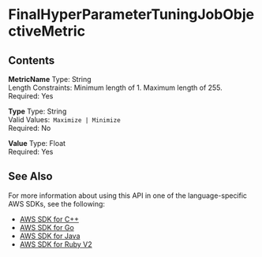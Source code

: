 # FinalHyperParameterTuningJobObjectiveMetric<a name="API_FinalHyperParameterTuningJobObjectiveMetric"></a>

## Contents<a name="API_FinalHyperParameterTuningJobObjectiveMetric_Contents"></a>

 **MetricName**   <a name="SageMaker-Type-FinalHyperParameterTuningJobObjectiveMetric-MetricName"></a>
Type: String  
Length Constraints: Minimum length of 1\. Maximum length of 255\.  
Required: Yes

 **Type**   <a name="SageMaker-Type-FinalHyperParameterTuningJobObjectiveMetric-Type"></a>
Type: String  
Valid Values:` Maximize | Minimize`   
Required: No

 **Value**   <a name="SageMaker-Type-FinalHyperParameterTuningJobObjectiveMetric-Value"></a>
Type: Float  
Required: Yes

## See Also<a name="API_FinalHyperParameterTuningJobObjectiveMetric_SeeAlso"></a>

For more information about using this API in one of the language\-specific AWS SDKs, see the following:
+  [AWS SDK for C\+\+](http://docs.aws.amazon.com/goto/SdkForCpp/sagemaker-2017-07-24/FinalHyperParameterTuningJobObjectiveMetric) 
+  [AWS SDK for Go](http://docs.aws.amazon.com/goto/SdkForGoV1/sagemaker-2017-07-24/FinalHyperParameterTuningJobObjectiveMetric) 
+  [AWS SDK for Java](http://docs.aws.amazon.com/goto/SdkForJava/sagemaker-2017-07-24/FinalHyperParameterTuningJobObjectiveMetric) 
+  [AWS SDK for Ruby V2](http://docs.aws.amazon.com/goto/SdkForRubyV2/sagemaker-2017-07-24/FinalHyperParameterTuningJobObjectiveMetric) 